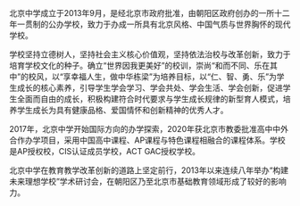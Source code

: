 北京中学成立于2013年9月，是经北京市政府批准，由朝阳区政府创办的一所十二年一贯制的公办学校，致力于办成一所具有北京风格、中国气质与世界胸怀的现代学校。

学校坚持立德树人，坚持社会主义核心价值观，坚持依法治校与改革创新，致力于培育学校文化的种子。确立“世界因我更美好”的校训，崇尚“和而不同、乐在其中”的校风，以“享幸福人生，做中华栋梁”为培养目标，以“仁、智、勇、乐”为学生成长的核心素养，引导学生学会学习、学会共处、学会生活、学会创新，促进学生全面而自由的成长，积极构建符合时代要求与学生成长规律的新型育人模式，培养学生成长为具有健康品格、爱国情怀和创新精神的优秀人才。

2017年，北京中学开始国际方向的办学探索，2020年获北京市教委批准高中中外合作办学项目，采用中国高中课程、AP课程与特色课程相融合的课程体系。学校是AP授权校，CIS认证成员学校，ACT GAC授权学校。

北京中学在教育教学改革创新的道路上坚定前行，2013年以来连续八年举办“构建未来理想学校”学术研讨会，在朝阳区乃至北京市基础教育领域形成了较好的影响力。